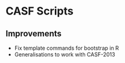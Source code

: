 # CASF Scripts

## Improvements

* Fix template commands for bootstrap in R
* Generalisations to work with CASF-2013